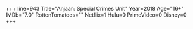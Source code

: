 +++
line=943
Title="Anjaan: Special Crimes Unit"
Year=2018
Age="16+"
IMDb="7.0"
RottenTomatoes=""
Netflix=1
Hulu=0
PrimeVideo=0
Disney=0
+++

